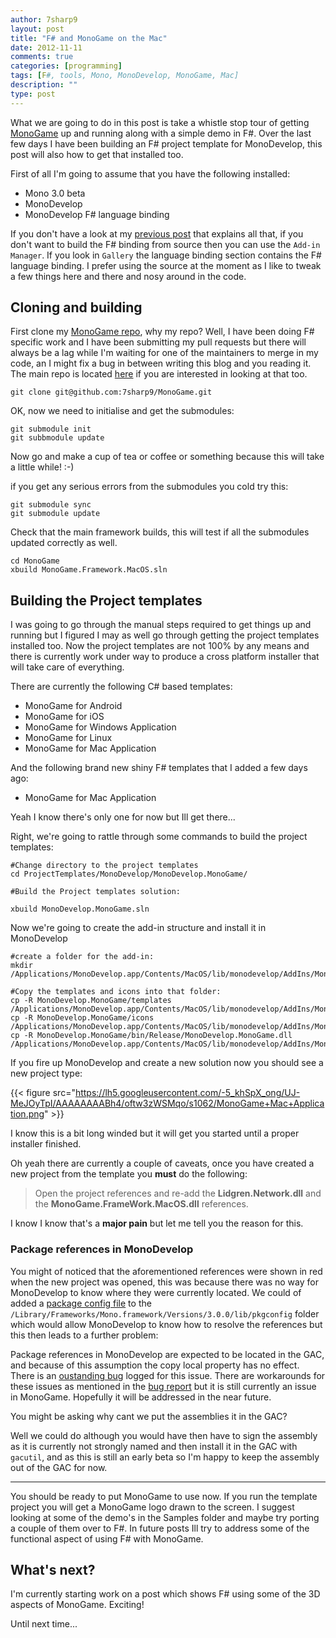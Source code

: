 ```yaml
---
author: 7sharp9
layout: post
title: "F# and MonoGame on the Mac"
date: 2012-11-11
comments: true
categories: [programming]
tags: [F#, tools, Mono, MonoDevelop, MonoGame, Mac]
description: ""
type: post
---
```

What we are going to do in this post is take a whistle stop tour of getting [MonoGame][0] up and running along with a 
simple demo in F#.  Over the last few days I have been building an F# project template for MonoDevelop, this post will 
also how to get that installed too.  <!-- more -->

First of all I'm going to assume that you have the following installed:

*   Mono 3.0 beta
*   MonoDevelop 
*   MonoDevelop F# language binding

If you don't have a look at my [previous post][1] that explains all that, if you don't want to build the F# binding from source 
then you can use the `Add-in Manager`.  If you look in `Gallery` the language binding section contains the F# language 
binding.  I prefer using the source at the moment as I like to tweak a few things here and there and nosy around in the code.  

## Cloning and building
First clone my [MonoGame repo][2], why my repo?  Well, I have been doing F# specific work and I have been submitting my 
pull requests but there will always be a lag while I'm waiting for one of the maintainers to merge in my code, an I might 
fix a bug in between writing this blog and you reading it.  The main repo is located [here][3] if you are interested in 
looking at that too.  

```
git clone git@github.com:7sharp9/MonoGame.git
```

OK, now we need to initialise and get the submodules:

```
git submodule init
git subbmodule update
```

Now go and make a cup of tea or coffee or something because this will take a little while! :-)

if you get any serious errors from the submodules you cold try this:

```
git submodule sync
git submodule update
```

Check that the main framework builds, this will test if all the submodules updated correctly as well.  

```
cd MonoGame
xbuild MonoGame.Framework.MacOS.sln
```

## Building the Project templates

I was going to go through the manual steps required to get things up and running but I figured I may as well go through 
getting the project templates installed too.  Now the project templates are not 100% by any means and there is currently 
work under way to produce a cross platform installer that will take care of everything.  

There are currently the following C# based templates:

*   MonoGame for Android
*   MonoGame for iOS
*   MonoGame for Windows Application
*   MonoGame for Linux
*   MonoGame for Mac Application

And the following brand new shiny F# templates that I added a few days ago:

*   MonoGame for Mac Application

Yeah I know there's only one for now but Ill get there...  

Right, we're going to rattle through some commands to build the project templates:

```
#Change directory to the project templates
cd ProjectTemplates/MonoDevelop/MonoDevelop.MonoGame/

#Build the Project templates solution:

xbuild MonoDevelop.MonoGame.sln 
```

Now we're going to create the add-in structure and install it in MonoDevelop

```
#create a folder for the add-in:
mkdir /Applications/MonoDevelop.app/Contents/MacOS/lib/monodevelop/AddIns/MonoDevelop.MonoGame

#Copy the templates and icons into that folder:
cp -R MonoDevelop.MonoGame/templates /Applications/MonoDevelop.app/Contents/MacOS/lib/monodevelop/AddIns/MonoDevelop.MonoGame
cp -R MonoDevelop.MonoGame/icons /Applications/MonoDevelop.app/Contents/MacOS/lib/monodevelop/AddIns/MonoDevelop.MonoGame
cp -R MonoDevelop.MonoGame/bin/Release/MonoDevelop.MonoGame.dll /Applications/MonoDevelop.app/Contents/MacOS/lib/monodevelop/AddIns/MonoDevelop.MonoGame
```

If you fire up MonoDevelop and create a new solution now you should see a new project type:

{{< figure src="https://lh5.googleusercontent.com/-5_khSpX_ong/UJ-MeJOyTpI/AAAAAAAABh4/oftw3zWSMqo/s1062/MonoGame+Mac+Application.png" >}}

I know this is a bit long winded but it will get you started until a proper installer finished.

Oh yeah there are currently a couple of caveats, once you have created a new project from the template you **must** do 
the following:  

>   Open the project references and re-add the **Lidgren.Network.dll** and the **MonoGame.FrameWork.MacOS.dll** references.  

I know I know that's a **major pain** but let me tell you the reason for this.  

### Package references in MonoDevelop

You might of noticed that the aforementioned references were shown in red when the new project was opened, this was 
because there was no way for MonoDevelop to know where they were currently located.  We could of added a 
[package config file][5] to the `/Library/Frameworks/Mono.framework/Versions/3.0.0/lib/pkgconfig` folder which would 
allow MonoDevelop to know how to resolve the references but this then leads to a further problem:

Package references in MonoDevelop are expected to be located in the GAC, and because of this assumption the copy local property has no 
effect.  There is an [oustanding bug][4] logged for this issue.  There are workarounds for these issues as mentioned in 
the [bug report][4] but it is still currently an issue in MonoGame.  Hopefully it will be addressed in the near future.  

You might be asking why cant we put the assemblies it in the GAC?  

Well we could do although you would have then have to sign the assembly as it is currently not strongly named and then 
install it in the GAC with `gacutil`, and as this is still an early beta so I'm happy to keep the assembly out of the GAC for now.  

- - - 
You should be ready to put MonoGame to use now.  If you run the template project you will get a MonoGame logo drawn to 
the screen.  I suggest looking at some of the demo's in the Samples folder and maybe try porting a couple of them over 
to F#.  In future posts Ill try to address some of the functional aspect of using F# with MonoGame.  

## What's next?
I'm currently starting work on a post which shows F# using some of the 3D aspects of MonoGame.  Exciting!

Until next time...

[0]: http://monogame.codeplex.com
[1]: http://7sharpnine.com/posts/Fsharp-3-in-the-Mac-and-Mono-World/
[2]: https://github.com/7sharp9/MonoGame
[3]: https://github.com/mono/MonoGame
[4]: https://bugzilla.xamarin.com/show_bug.cgi?id=4030
[5]: http://en.wikipedia.org/wiki/Pkg-config
